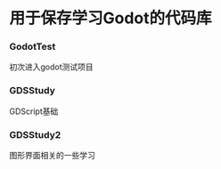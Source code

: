 # 用于保存学习Godot的代码库

### GodotTest

初次进入godot测试项目

### GDSStudy

GDScript基础

### GDSStudy2

图形界面相关的一些学习
